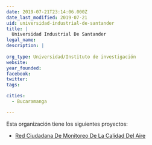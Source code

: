 ```yaml
---
date: 2019-07-21T23:14:06.000Z
date_last_modified: 2019-07-21
uid: universidad-industrial-de-santander
title: |
  Universidad Industrial De Santander
legal_name: 
description: |
  
org_type: Universidad/Instituto de investigación
website: 
year_founded: 
facebook: 
twitter: 
tags:

cities: 
  - Bucaramanga

---
```


Esta organización tiene los siguientes proyectos:

- [Red Ciudadana De Monitoreo De La Calidad Del Aire](/proyectos/red-ciudadana-de-monitoreo-de-la-calidad-del-aire)
